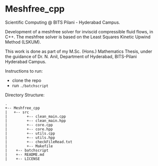 # Meshfree_cpp

Scientific Computing @ BITS Pilani - Hyderabad Campus.

Development of a meshfree solver for inviscid compressible fluid flows, in C++. The meshfree solver is based on the Least Squares
Kinetic Upwind Method (LSKUM).

This work is done as part of my M.Sc. (Hons.) Mathematics Thesis, under the guidance of Dr. N. Anil, Department of Hyderabad, BITS-Pilani Hyderabad Campus.

Instructions to run:

* clone the repo
* run `./batchscript`

Directory Structure: 
```
.
+-- Meshfree_cpp
|   +-- src
|		  +-- clean_main.cpp
|		  +-- clean_main.hpp
|		  +-- core.cpp
|		  +-- core.hpp
|		  +-- utils.cpp
|		  +-- utils.hpp
|		  +-- checkFileRead.txt
|		  +-- Makefile   
|	 +-- batchscript
|	 +-- README.md
|	 +-- LICENSE
```


